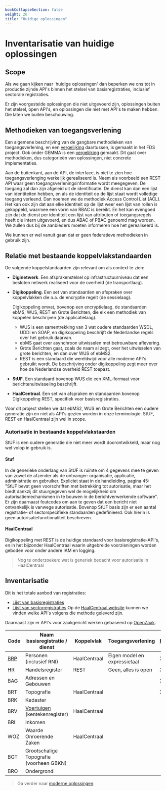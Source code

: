 ```yaml
---
bookCollapseSection: false
weight: 20
title: "Huidige oplossingen"
---
```


# Inventarisatie van huidige oplossingen

## Scope
Als we gaan kijken naar 'huidige oplossingen' dan beperken we ons tot in productie zijnde API's
binnen het stelsel van basisregistraties, inclusief sectorale registraties. 

Er zijn voorgestelde oplossingen die niet uitgevoerd zijn,
oplossingen buiten het stelsel, open API's, en oplossingen die niet met API's te maken hebben. 
Die laten we buiten beschouwing.

## Methodieken van toegangsverlening
Een algemene beschrijving van de gangbare methodieken van toegangsverlening, en een [vergelijking](https://federatief.datastelsel.nl/kennisbank/pbac/) 
daartussen, is gemaakt in het FDS project. Ook onder GEMMA is een [vergelijking](https://www.gemmaonline.nl/wiki/WMA_RBAC_ABAC_en_PBAC) gemaakt.
Dit gaat over methodieken, dus categorie&euml;n van oplossingen, niet concrete implementaties.

Aan de buitenkant, aan de API, de interface, is niet te zien hoe toegangsverlenging werkelijk
gerealiseerd is. Neem als voorbeeld een REST API waar geen toegangsverleningsinformatie wordt meegegeven.
De toegang zal dan zijn afgeleid uit de identificatie. De dienst kan dan een lijst van identiteiten 
hebben, en als de identiteit op de lijst staat wordt volledige toegang verleend. Dan noemen
we de methodiek Access Control List (ACL). Het kan ook zijn dat aan elke identiteit op de lijst
weer een lijst van rollen is gekoppeld, waarmee een vorm van RBAC is bereikt. En het kan evengoed
zijn dat de dienst per identiteit een lijst van attributen of toegangsregels heeft die intern uitgevoerd, en dus
ABAC of PBAC genoemd mag worden. We zullen dus bij de aanbieders moeten informeren hoe het gerealiseerd is.

We kunnen er wel vanuit gaan dat er geen federatieve methodieken in gebruik zijn. 

## Relatie met bestaande koppelvlakstandaarden
De volgende koppelstandaarden zijn relevant om als context te zien:
- **Diginetwerk**. Een afsprakenstelsel op infrastructuurniveau dat een besloten netwerk realiseert voor de overheid (de transportlaag).
- **Digikoppeling**. Een set van standaarden en afspraken over koppelvlakken die o.a. de encryptie regelt (de sessielaag). 

  Digikoppeling omvat, bovenop een encryptielaag, de standaarden ebMS, WUS, REST en Grote Berichten, die elk een methodiek van koppelen 
  beschrijven (de applicatielaag).
  - WUS is een samentrekking van 3 wat oudere standaarden WSDL, UDDI en SOAP, en digikoppeling beschrijft de Nederlandse regels over het gebruik daarvan.
  - ebMS gaat over asynchroon uitwisselen met betrouwbare aflevering.
  - Grote Berichten gaat, zoals de naam al zegt, over het uitwisselen van grote berichten, en dan over WUS of ebMS2.
  - REST is een standaard die wereldwijd voor alle moderne API's gebruikt wordt. De beschrijving onder digikoppeling zegt meer over hoe
de Nederlandse overheid REST toepast. 
- **StUF**. Een standaard bovenop WUS die een XML-formaat voor berichtenuitwisseling beschrijft.
- **HaalCentraal**. Een set van afspraken en standaarden bovenop Digikoppeling REST, specifiek voor basisregistraties.

Voor dit project stellen we dat ebMS2, WUS en Grote Berichten een oudere generatie zijn en niet als API's gezien worden 
in onze terminologie. StUF, REST en HaalCentraal zijn wel in scope.

### Autorisatie in bestaande koppelvlakstaarden
StUF is een oudere generatie die niet meer wordt doorontwikkeld, maar nog wel volop in gebruik is.

#### Stuf
In de generieke onderlaag van StUF is ruimte om 4 gegevens mee te geven van zowel de afzender als de ontvanger: 
organisatie, applicatie, administratie en gebruiker. Expliciet staat in de handleiding, pagina 45: "StUF bevat geen 
voorschriften met betrekking tot autorisatie, maar het biedt dankzij dit stuurgegeven wel de mogelijkheid om
autorisatiemechanismen in te bouwen in de berichtverwerkende software". Er zijn daarnaast foutcodes om aan te geven dat een 
bericht niet ontvankelijk is vanwege autorisatie. Bovenop StUF basis zijn er een aantal registratie- of sectorspecifieke 
standaarden gedefinieerd. Ook hierin is geen autorisatiefunctionaliteit beschreven.

#### HaalCentraal

Digikoppeling met REST is de huidige standaard voor basisregistratie-API's, en in het bijzonder HaalCentraal waarin uitgebreide
voorzieningen worden geboden voor onder andere IAM en logging.

> Nog te onderzoeken: wat is generiek bedacht voor autorisatie in HaalCentraal

## Inventarisatie
Dit is het totale aanbod van registraties:
- [Lijst van basisregistraties](https://www.digitaleoverheid.nl/overzicht-van-alle-onderwerpen/stelsel-van-basisregistraties/10-basisregistraties/)
- [Lijst van sectorregistraties](https://www.digitaleoverheid.nl/overzicht-van-alle-onderwerpen/stelsel-van-basisregistraties/sectorregistraties/)
Op de [HaalCentraal website](https://vng-realisatie.github.io/Haal-Centraal/aansluiten-op-apis) kunnen we vinden welke API's volgens
die methode geleverd zijn.

Daarnaast zijn er API's voor zaakgericht werken gebaseerd op [OpenZaak](https://github.com/open-zaak/open-zaak/blob/d9c14e1257d6ec6751b218b18cdd9eae4b8f9b63/docs/manual/general.rst#api-autorisaties).

| Code                                                  | Naam basisregistratie / dienst                                                                                                | Koppelvlak   | Toegangsverlening   | [Digimelding](/docs/architecture/inventarisation/tmv) | Digilevering |
|-------------------------------------------------------|-------------------------------------------------------------------------------------------------------------------------------|--------------|---------------------|-------------------------------------------------------|--------------|
| [BRP](/docs/architecture/inventarisation/brp)         | Personen (inclusief RNI)                                                                                                      | HaalCentraal | Eigen model en expressietaal | X                                                     |              |
| [HR](https://www.kvk.nl/producten-bestellen/kvk-api/) | Handelsregister                                                                                                               | REST         | Geen, alles is open | X                                                     | X            |
| BAG                                                   | Adressen en Gebouwen                                                                                                          |              |                     | X                                                     | X            |
| BRT                                                   | Topografie                                                                                                                    | HaalCentraal |                     | X                                                     |              |
| BRK                                                   | Kadaster                                                                                                                      |              |                     |                                                       | X            |
| BRV                                                   | [Voertuigen](https://www.rdw.nl/over-rdw/dienstverlening/betaald-toegang-tot-ongevoelige-kentekengegevens) (kentekenregister) | HaalCentraal |                     |                                                       |              |
| BRI                                                   | Inkomen                                                                                                                       |              |                     |                                                       |              |
| WOZ                                                   | Waarde Onroerende Zaken                                                                                                       | HaalCentraal |                     |                                                       | X            |
| BGT                                                   | Grootschalige Topografie (voorheen GBKN)                                                                                      |              |                     |                                                       |              |
| BRO                                                   | Ondergrond                                                                                                                    |              |                     |                                                       |              |

> Ga verder naar [moderne oplossingen](../moderne_oplossingsrichtingen)
